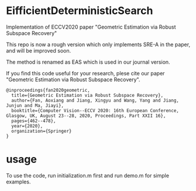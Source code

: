 # EifficientDeterministicSearch

Implementation of ECCV2020 paper "Geometric Estimation via Robust Subspace Recovery"

This repo is now a rough version which only implements SRE-A in the paper, and will be improved soon. 

The method is renamed as EAS which is used in our journal version. 

If you find this code useful for your research, plese cite our paper "Geometric Estimation via Robust Subspace Recovery".

```
@inproceedings{fan2020geometric,
  title={Geometric Estimation via Robust Subspace Recovery},
  author={Fan, Aoxiang and Jiang, Xingyu and Wang, Yang and Jiang, Junjun and Ma, Jiayi},
  booktitle={Computer Vision--ECCV 2020: 16th European Conference, Glasgow, UK, August 23--28, 2020, Proceedings, Part XXII 16},
  pages={462--478},
  year={2020},
  organization={Springer}
}
```

# usage

To use the code, run initialization.m first and run demo.m for simple examples.


